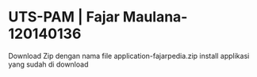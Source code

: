 # UTS-PAM | Fajar Maulana-120140136

Download Zip dengan nama file application-fajarpedia.zip
install applikasi yang sudah di download
